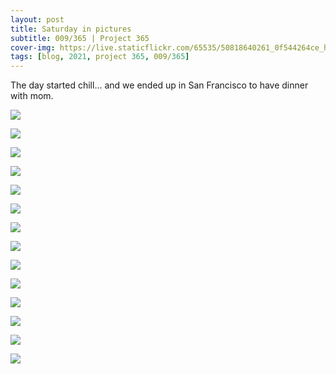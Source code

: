 ```yaml
---
layout: post
title: Saturday in pictures
subtitle: 009/365 | Project 365
cover-img: https://live.staticflickr.com/65535/50818640261_0f544264ce_h.jpg
tags: [blog, 2021, project 365, 009/365]
---
```

The day started chill... and we ended up in San Francisco to have dinner with mom.
<p class="post-img-wrap">
  <img src="https://live.staticflickr.com/65535/50818647126_c11b24d0da_b.jpg">
</p>
<p class="post-img-wrap">
  <img src="https://live.staticflickr.com/65535/50818640261_0f544264ce_h.jpg">
</p>
<p class="post-img-wrap">
  <img src="https://scontent-sjc3-1.cdninstagram.com/v/t51.2885-15/sh0.08/e35/p750x750/137008561_469866427721948_2576691943071858295_n.jpg?_nc_ht=scontent-sjc3-1.cdninstagram.com&_nc_cat=108&_nc_ohc=_U4n1UN1gYAAX_7U3Tw&tp=1&oh=3768e99c36fddbda06b00f11f21900f0&oe=602466E5">
</p>
<p class="post-img-wrap">
  <img src="https://scontent-sjc3-1.cdninstagram.com/v/t51.2885-15/e35/136707457_400635584571945_1317643617812428991_n.jpg?_nc_ht=scontent-sjc3-1.cdninstagram.com&_nc_cat=109&_nc_ohc=2MakXzRpfCUAX8n8xCW&tp=1&oh=a31ba9aa2519ab00b76b9cd5d8527abb&oe=60255412">
</p>
<p class="post-img-wrap">
  <img src="https://scontent-sjc3-1.cdninstagram.com/v/t51.2885-15/e35/136442262_434580304245369_6018356341136297197_n.jpg?_nc_ht=scontent-sjc3-1.cdninstagram.com&_nc_cat=109&_nc_ohc=wJNLwUpRCUEAX-D4Enq&tp=1&oh=f4f72f6f3f4714f90bb3497fd5b3dbd5&oe=6022A4E1">
</p>
<p class="post-img-wrap">
  <img src="https://scontent-sjc3-1.cdninstagram.com/v/t51.2885-15/sh0.08/e35/p750x750/136716957_879911136152632_2654703723559183607_n.jpg?_nc_ht=scontent-sjc3-1.cdninstagram.com&_nc_cat=104&_nc_ohc=Y-nax0lLzbwAX_vAbr0&tp=1&oh=49338bd684f27f3fe1a20154c22f1ad1&oe=60239584">
</p>
<p class="post-img-wrap">
  <img src="https://live.staticflickr.com/65535/50818898503_f858f40486_h.jpg">
</p>
<p class="post-img-wrap">
  <img src="https://live.staticflickr.com/65535/50818897303_e553876ba0_h.jpg">
</p>
<p class="post-img-wrap">
  <img src="https://live.staticflickr.com/65535/50819634906_a41014ed9b_h.jpg">
</p>
<p class="post-img-wrap">
  <img src="https://live.staticflickr.com/65535/50819633656_0e281a9c39_h.jpg">
</p>
<p class="post-img-wrap">
  <img src="https://live.staticflickr.com/65535/50819728397_59c9a047c5_h.jpg">
</p>
<p class="post-img-wrap">
  <img src="https://live.staticflickr.com/65535/50819634596_5e2163ee0d_h.jpg">
</p>
<p class="post-img-wrap">
  <img src="https://live.staticflickr.com/65535/50819637771_3ed7fbe532_h.jpg">
</p>
<p class="post-img-wrap">
  <img src="https://live.staticflickr.com/65535/50819733467_37b0c885eb_h.jpg">
</p>
